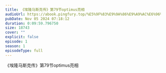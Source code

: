```yaml
---
title: 《埃隆马斯克传》第79节optimus亮相
audioUrl: https://abook.pingfury.top/%E5%9F%83%E9%9A%86%E9%A9%AC%E6%96%AF%E5%85%8B%E4%BC%A0-80-%E7%AC%AC79%E8%8A%82optimus%E4%BA%AE%E7%9B%B8-cj3cjsdu.mp3
pubDate: Nov 05 2024 07:18:12
duration: 0:09:59.796750
size: 18743
cover: ""
explicit: false
episode: 1
season: 1
episodeType: full
---
```

《埃隆马斯克传》第79节optimus亮相